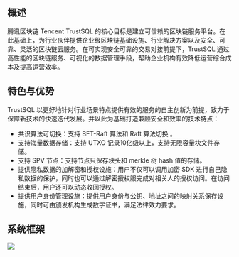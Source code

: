 ## 概述
腾讯区块链 Tencent TrustSQL 的核心目标是建立可信赖的区块链服务平台。在此基础上，为行业伙伴提供企业级区块链基础设施、行业解决方案以及安全、可靠、灵活的区块链云服务。在可实现安全可靠的交易对接前提下，TrustSQL 通过高性能的区块链服务、可视化的数据管理手段，帮助企业机构有效降低运营综合成本及提高运营效率。

## 特色与优势

TrustSQL 以更好地针对行业场景特点提供有效的服务的自主创新为前提，致力于保障新技术的快速迭代发展。并以此为基础打造兼顾安全和效率的技术特点：
- 共识算法可切换：支持 BFT-Raft 算法和 Raft 算法切换 。
- 支持海量数据存储：支持 UTXO 记录10亿级以上，支持无限容量块文件存储。
- 支持 SPV 节点：支持节点只保存块头和 merkle 树 hash 值的存储。
- 提供隐私数据的加解密和授权设施：用户不仅可以调用加密 SDK 进行自己隐私数据的保护，同时也可以通过解密授权服完成对相关人的授权访问。在访问结束后，用户还可以动态收回授权。
- 提供用户身份管理设施：提供用户身份与公钥、地址之间的映射关系保存设施，同时可由颁发机构生成数字证书，满足法律效力要求。

## 系统框架
![](https://main.qcloudimg.com/raw/7c7e4f6407b4f40f7903d89c57319ec1.png)
